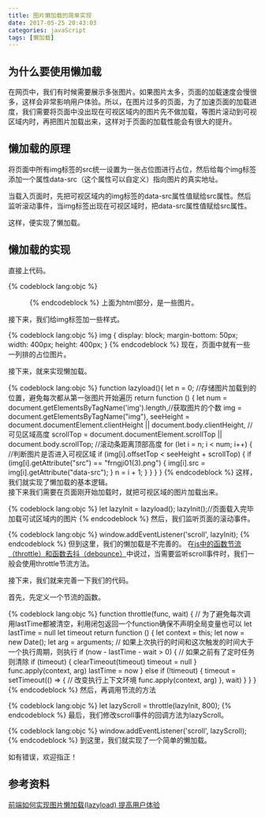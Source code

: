 ```yaml
---
title: 图片懒加载的简单实现
date: 2017-05-25 20:43:03
categories: javaScript
tags: [懒加载]
---
```

## 为什么要使用懒加载

在网页中，我们有时候需要展示多张图片。如果图片太多，页面的加载速度会慢很多，这样会非常影响用户体验。所以，在图片过多的页面，为了加速页面的加载进度，我们需要将页面中没出现在可视区域内的图片先不做加载，等图片滚动到可视区域内时，再把图片加载出来，这样对于页面的加载性能会有很大的提升。
<!--more-->

## 懒加载的原理

将页面中所有img标签的src统一设置为一张占位图进行占位，然后给每个img标签添加一个属性data-src（这个属性可以自定义）指向图片的真实地址。

当载入页面时，先把可视区域内的img标签的data-src属性值赋给src属性。然后监听滚动事件，当img标签出现在可视区域时，把data-src属性值赋给src属性。

这样，便实现了懒加载。

## 懒加载的实现

直接上代码。

{% codeblock lang:objc %}
<body>
    <img src="frngji01(3).png" data-src="http://ww4.sinaimg.cn/large/006y8mN6gw1fa5obmqrmvj305k05k3yh.jpg" alt="">
    <img src="frngji01(3).png" data-src="http://ww4.sinaimg.cn/large/006y8mN6gw1fa5obmqrmvj305k05k3yh.jpg" alt="">
    <img src="frngji01(3).png" data-src="http://ww1.sinaimg.cn/large/006y8mN6gw1fa7kaed2hpj30sg0l9q54.jpg" alt="">
    <img src="frngji01(3).png" data-src="http://ww1.sinaimg.cn/large/006y8mN6gw1fa7kaed2hpj30sg0l9q54.jpg" alt="">
    <img src="frngji01(3).png" data-src="http://ww4.sinaimg.cn/large/006y8mN6gw1fa5obmqrmvj305k05k3yh.jpg" alt="">
    <img src="frngji01(3).png" data-src="http://ww4.sinaimg.cn/large/006y8mN6gw1fa5obmqrmvj305k05k3yh.jpg" alt="">
    <img src="frngji01(3).png" data-src="http://ww4.sinaimg.cn/large/006y8mN6gw1fa5obmqrmvj305k05k3yh.jpg" alt="">
    <img src="frngji01(3).png" data-src="http://ww4.sinaimg.cn/large/006y8mN6gw1fa5obmqrmvj305k05k3yh.jpg" alt="">
    <img src="frngji01(3).png" data-src="http://ww1.sinaimg.cn/large/006y8mN6gw1fa7kaed2hpj30sg0l9q54.jpg" alt="">
    <img src="frngji01(3).png" data-src="http://ww4.sinaimg.cn/large/006y8mN6gw1fa5obmqrmvj305k05k3yh.jpg" alt="">
    <img src="frngji01(3).png" data-src="http://ww4.sinaimg.cn/large/006y8mN6gw1fa5obmqrmvj305k05k3yh.jpg" alt="">
</body>
{% endcodeblock %}
上面为html部分，是一些图片。  

接下来，我们给img标签加一些样式。


{% codeblock lang:objc %}
img {
            display: block;
            margin-bottom: 50px;
            width: 400px;
            height: 400px;
        }
{% endcodeblock %}
现在，页面中就有一些一列排的占位图片。

接下来，就来实现懒加载。

{% codeblock lang:objc %}
function lazyload(){
    let n = 0; //存储图片加载到的位置，避免每次都从第一张图片开始遍历
    return function () { 
        let num = document.getElementsByTagName('img').length,//获取图片的个数
            img = document.getElementsByTagName("img"),
            seeHeight = document.documentElement.clientHeight || document.body.clientHeight, //可见区域高度
            scrollTop = document.documentElement.scrollTop || document.body.scrollTop; //滚动条距离顶部高度
        for (let i = n; i < num; i++) {
            //判断图片是否进入可视区域
            if (img[i].offsetTop < seeHeight + scrollTop) {
                if (img[i].getAttribute("src") == "frngji01(3).png") {
                    img[i].src = img[i].getAttribute("data-src");
                }
                n = i + 1;
            }
        }
    }
}
{% endcodeblock %}
这样，我们就实现了懒加载的基本逻辑。  
接下来我们需要在页面刚开始加载时，就把可视区域的图片加载出来。

{% codeblock lang:objc %}
let lazyInit = lazyload();
lazyInit();//页面载入完毕加载可试区域内的图片
{% endcodeblock %}
然后，我们监听页面的滚动事件。


{% codeblock lang:objc %}
window.addEventListener('scroll', lazyInit);
{% endcodeblock %}
但到这里，我们的懒加载是不完善的。
在[js中的函数节流（throttle）和函数去抖（debounce）](https://kursaal.vip/2018/04/22/js%E4%B8%AD%E7%9A%84%E5%87%BD%E6%95%B0%E8%8A%82%E6%B5%81%EF%BC%88throttle%EF%BC%89%E5%92%8C%E5%87%BD%E6%95%B0%E5%8E%BB%E6%8A%96%EF%BC%88debounce%EF%BC%89/)中说过，当需要监听scroll事件时，我们一般会使用throttle节流方法。

接下来，我们就来完善一下我们的代码。

首先，先定义一个节流的函数。

{% codeblock lang:objc %}
function throttle(func, wait) {
        // 为了避免每次调用lastTime都被清空，利用闭包返回一个function确保不声明全局变量也可以
        let lastTime = null
        let timeout
        return function () {
            let context = this;
            let now = new Date();
            let arg = arguments;
            // 如果上次执行的时间和这次触发的时间大于一个执行周期，则执行
            if (now - lastTime - wait > 0) {
                // 如果之前有了定时任务则清除
                if (timeout) {
                    clearTimeout(timeout)
                    timeout = null
                }
                func.apply(context, arg)
                lastTime = now
            } else if (!timeout) {
                timeout = setTimeout(() => {
                    // 改变执行上下文环境
                    func.apply(context, arg)
                }, wait)
            }
        }
}
{% endcodeblock %}
然后，再调用节流的方法


{% codeblock lang:objc %}
let lazyScroll = throttle(lazyInit, 800);
{% endcodeblock %}
最后，我们修改scroll事件的回调方法为lazyScroll。

{% codeblock lang:objc %}
window.addEventListener('scroll', lazyScroll);
{% endcodeblock %}
到这里，我们就实现了一个简单的懒加载。

如有错误，欢迎指正！

## 参考资料

[前端如何实现图片懒加载(lazyload) 提高用户体验](https://zhuanlan.zhihu.com/p/24057749)